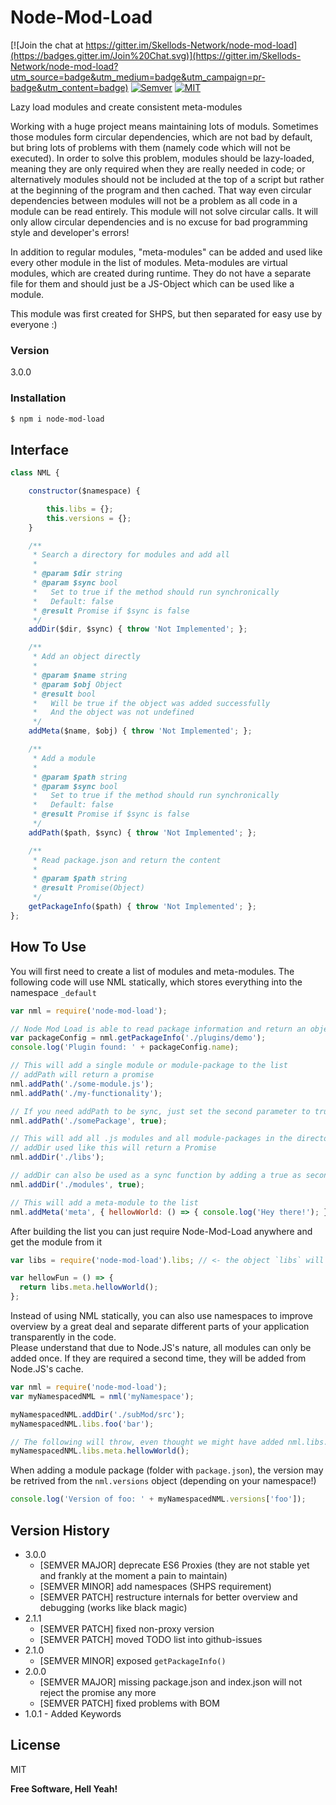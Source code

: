 # Node-Mod-Load

[![Join the chat at https://gitter.im/Skellods-Network/node-mod-load](https://badges.gitter.im/Join%20Chat.svg)](https://gitter.im/Skellods-Network/node-mod-load?utm_source=badge&utm_medium=badge&utm_campaign=pr-badge&utm_content=badge)
[![Semver](http://img.shields.io/SemVer/2.0.0.png)](http://semver.org/spec/v2.0.0.html)
[![MIT](https://img.shields.io/badge/License-MIT-brightgreen.svg)](https://opensource.org/licenses/MIT)

Lazy load modules and create consistent meta-modules

Working with a huge project means maintaining lots of moduls. Sometimes those modules form circular dependencies, which are not bad by default, but bring lots of problems with them (namely code which will not be executed).
In order to solve this problem, modules should be lazy-loaded, meaning they are only required when they are really needed in code;
or alternatively modules should not be included at the top of a script but rather at the beginning of the program and then cached.
That way even circular dependencies between modules will not be a problem as all code in a module can be read entirely.
This module will not solve circular calls. It will only allow circular dependencies and is no excuse for bad programming style and developer's errors!

In addition to regular modules, "meta-modules" can be added and used like every other module in the list of modules. Meta-modules are virtual modules, which are created during runtime.
They do not have a separate file for them and should just be a JS-Object which can be used like a module.

This module was first created for SHPS, but then separated for easy use by everyone :)

### Version
3.0.0

### Installation
```sh
$ npm i node-mod-load
```

Interface
----
```js
class NML {

    constructor($namespace) {

        this.libs = {};
        this.versions = {};
    }

    /**
     * Search a directory for modules and add all
     *
     * @param $dir string
     * @param $sync bool
     *   Set to true if the method should run synchronically
     *   Default: false
     * @result Promise if $sync is false
     */
    addDir($dir, $sync) { throw 'Not Implemented'; };

    /**
     * Add an object directly
     *
     * @param $name string
     * @param $obj Object
     * @result bool
     *   Will be true if the object was added successfully
     *   And the object was not undefined
     */
    addMeta($name, $obj) { throw 'Not Implemented'; };

    /**
     * Add a module
     *
     * @param $path string
     * @param $sync bool
     *   Set to true if the method should run synchronically
     *   Default: false
     * @result Promise if $sync is false
     */
    addPath($path, $sync) { throw 'Not Implemented'; };

    /**
     * Read package.json and return the content
     *
     * @param $path string
     * @result Promise(Object)
     */
    getPackageInfo($path) { throw 'Not Implemented'; };
};
```

How To Use
----

You will first need to create a list of modules and meta-modules.
The following code will use NML statically, which stores everything into the namespace `_default`
```js
var nml = require('node-mod-load');

// Node Mod Load is able to read package information and return an object containing said information
var packageConfig = nml.getPackageInfo('./plugins/demo');
console.log('Plugin found: ' + packageConfig.name);

// This will add a single module or module-package to the list
// addPath will return a promise
nml.addPath('./some-module.js');
nml.addPath('./my-functionality');

// If you need addPath to be sync, just set the second parameter to true
nml.addPath('./somePackage', true);

// This will add all .js modules and all module-packages in the directory "./libs" to the list
// addDir used like this will return a Promise
nml.addDir('./libs');

// addDir can also be used as a sync function by adding a true as second parameter
nml.addDir('./modules', true);

// This will add a meta-module to the list
nml.addMeta('meta', { hellowWorld: () => { console.log('Hey there!'); } });
```

After building the list you can just require Node-Mod-Load anywhere and get the module from it
```js
var libs = require('node-mod-load').libs; // <- the object `libs` will include everything you added

var hellowFun = () => {
  return libs.meta.hellowWorld();
};
```

Instead of using NML statically, you can also use namespaces to improve overview by a great deal and separate different parts of your application transparently in the code.<br>
Please understand that due to Node.JS's nature, all modules can only be added once. If they are required a second time, they will be added from Node.JS's cache.
```js
var nml = require('node-mod-load');
var myNamespacedNML = nml('myNamespace');

myNamespacedNML.addDir('./subMod/src');
myNamespacedNML.libs.foo('bar');

// The following will throw, even thought we might have added nml.libs.meta object with that particular method earlier
myNamespacedNML.libs.meta.hellowWorld();
```

When adding a module package (folder with `package.json`), the version may be retrived from the `nml.versions` object (depending on your namespace!)
```js
console.log('Version of foo: ' + myNamespacedNML.versions['foo']);
```

Version History
----

- 3.0.0
  - [SEMVER MAJOR] deprecate ES6 Proxies (they are not stable yet and frankly at the moment a pain to maintain)
  - [SEMVER MINOR] add namespaces (SHPS requirement)
  - [SEMVER PATCH] restructure internals for better overview and debugging (works like black magic)
- 2.1.1
  - [SEMVER PATCH] fixed non-proxy version
  - [SEMVER PATCH] moved TODO list into github-issues
- 2.1.0
  - [SEMVER MINOR] exposed `getPackageInfo()`
- 2.0.0
  - [SEMVER MAJOR] missing package.json and index.json will not reject the promise any more
  - [SEMVER PATCH] fixed problems with BOM
- 1.0.1 - Added Keywords

License
----

MIT

**Free Software, Hell Yeah!**
